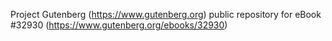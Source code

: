 Project Gutenberg (https://www.gutenberg.org) public repository for eBook #32930 (https://www.gutenberg.org/ebooks/32930)
